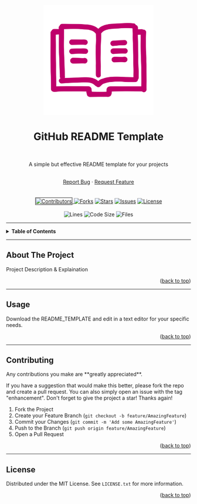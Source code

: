<!-- Replace "ajd1776" and "GITHUB-README-ULTRA" with your own -->

<a id="readme-top"></a>

<!-- TITLE / LOGO / DESC ----------------------------------------------------------------------------------------------->
<div align="center">
    <br>
    <a href="https://github.com/ajd1776/GITHUB-README-ULTRA">
        <img src="./readme-icon.svg" alt="Logo" width="300px">
    </a>

<h1>GitHub README Template</h1>
<br>

<p>A simple but effective README template for your projects</p>

<br>
<div>
    <a href="https://github.com/ajd1776/GITHUB-README-ULTRA/issues">Report Bug</a>
    ·
    <a href="https://github.com/ajd1776/GITHUB-README-ULTRA/issues">Request Feature</a>
</div>

<br>
<br>

<!-- PROJECT SHIELDS -->
<div> 
    <!-- CONTRIBUTORS -->
    <a href="https://github.com/ajd1776/GITHUB-README-ULTRA/graphs/contributors">
        <img class="chip" alt="Contributors" src="https://img.shields.io/github/contributors/ajd1776/GITHUB-README-ULTRA.svg?style=for-the-badge" style="border: 2px solid  gray;></a>
    <!-- FORKS -->
    <a href="https://github.com/ajd1776/GITHUB-README-ULTRA/network/members">
        <img class="chip" alt="Forks" src="https://img.shields.io/github/forks/ajd1776/GITHUB-README-ULTRA.svg?style=for-the-badge"></a>
    <!-- STARS -->
    <a href="https://github.com/ajd1776/GITHUB-README-ULTRA/stargazers">
        <img class="chip" alt="Stars" src="https://img.shields.io/github/stars/ajd1776/GITHUB-README-ULTRA.svg?style=for-the-badge"></a>
    <!-- ISSUES -->
    <a href="https://github.com/ajd1776/GITHUB-README-ULTRA/issues">
        <img class="chip" alt="Issues" src="https://img.shields.io/github/issues/ajd1776/GITHUB-README-ULTRA.svg?style=for-the-badge"></a>
    <!-- LICENSE -->
    <a href="./LICENSE.txt">
        <img class="chip" alt="License" src="https://img.shields.io/github/license/ajd1776/GITHUB-README-ULTRA.svg?style=for-the-badge"></a>
</div>

<br>

<div>
    <!-- LICENSE -->
    <img class="chip" alt="Lines" src="https://img.shields.io/tokei/lines/github/ajd1776/GITHUB-README-ULTRA?style=flat-square"></a>
    <img class="chip" alt="Code Size" src="https://img.shields.io/github/languages/code-size/ajd1776/GITHUB-README-ULTRA?style=flat-square"></a>
    <img class="chip" alt="Files" src="https://img.shields.io/github/directory-file-count/ajd1776/GITHUB-README-ULTRA?style=flat-square"></a>
</div>

</div> <!-- DIV to CENTER all content inside --> 
<!---------------------------------------------------------------------------------------------------------------------->


<!-- TABLE OF CONTENTS ------------------------------------------------------------------------------------------------->
<hr>
<details>
    <summary><b>Table of Contents</b></summary>
    <ol>
        <li>
            <a href="#about-project">About The Project</a>
        </li>
        <li>
            <a href="#usage">Usage</a>
        </li>
        <li><a href="#contributing">Contributing</a></li>
        <li><a href="#license">License</a></li>
    </ol>
</details>
<!---------------------------------------------------------------------------------------------------------------------->


<!-- ABOUT THE PROJECT ------------------------------------------------------------------------------------------------->
<hr>
<h2 id="about-project">About The Project</h2>

<p>Project Description & Explaination</p>

<p align="right">(<a href="#readme-top">back to top</a>)</p>
<!---------------------------------------------------------------------------------------------------------------------->


<!-- USAGE --------------------------------------------------------------------------------------------------->
<hr>
<h2 id="usage">Usage</h2>
<p>Download the README_TEMPLATE and edit in a text editor for your specific needs.</p>

<p align="right">(<a href="#readme-top">back to top</a>)</p>
<!---------------------------------------------------------------------------------------------------------------------->



<!-- CONTRIBUTING ---------------------------------------------------------------------------------------------------->
<hr>
<h2 id="contributing">Contributing</h2>
Any contributions you make are **greatly appreciated**.

If you have a suggestion that would make this better, please fork the repo and create a pull request. You can also simply open an issue with the tag "enhancement".
Don't forget to give the project a star! Thanks again!

1. Fork the Project
2. Create your Feature Branch (`git checkout -b feature/AmazingFeature`)
3. Commit your Changes (`git commit -m 'Add some AmazingFeature'`)
4. Push to the Branch (`git push origin feature/AmazingFeature`)
5. Open a Pull Request

<p align="right">(<a href="#readme-top">back to top</a>)</p>
<!---------------------------------------------------------------------------------------------------------------------->


<!-- LICENSE ----------------------------------------------------------------------------------------------------->
<hr>
<h2 id="license">License</h2>

Distributed under the MIT License. See `LICENSE.txt` for more information.

<p align="right">(<a href="#readme-top">back to top</a>)</p>
<!---------------------------------------------------------------------------------------------------------------------->
